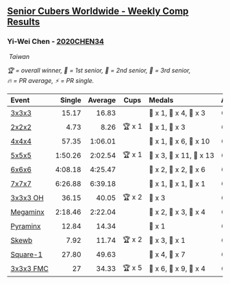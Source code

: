 <style>table {white-space: nowrap;}</style>
<link rel="stylesheet" type="text/css" href="/scw-comp/css/flags.css" />

## [Senior Cubers Worldwide - Weekly Comp Results](/scw-comp/results/)
### Yi-Wei Chen - [2020CHEN34](https://www.worldcubeassociation.org/persons/2020CHEN34)

<i class="flag flag-TW" />&nbsp;Taiwan

<span style="white-space: nowrap;">🏆 = overall winner</span>, <span style="white-space: nowrap;">🥇 = 1st senior</span>, <span style="white-space: nowrap;">🥈 = 2nd senior</span>, <span style="white-space: nowrap;">🥉 = 3rd senior</span>, <span style="white-space: nowrap;">🔥 = PR average</span>, <span style="white-space: nowrap;">⚡ = PR single</span>.

| Event | Single | Average | Cups | Medals | Achievements|
| :-- | --: | --: | :--: | :-- | :-- |
| [3x3x3](333.md) | 15.17 | 16.83 |  | 🥇 x 1, 🥈 x 4, 🥉 x 3 | 🔥 x 8, ⚡ x 3 |
| [2x2x2](222.md) | 4.73 | 8.26 | 🏆 x 1 | 🥇 x 1, 🥉 x 3 | 🔥 x 3, ⚡ x 4 |
| [4x4x4](444.md) | 57.35 | 1:06.01 |  | 🥇 x 1, 🥈 x 6, 🥉 x 10 | 🔥 x 11, ⚡ x 6 |
| [5x5x5](555.md) | 1:50.26 | 2:02.54 | 🏆 x 1 | 🥇 x 3, 🥈 x 11, 🥉 x 13 | 🔥 x 18, ⚡ x 17 |
| [6x6x6](666.md) | 4:08.18 | 4:25.47 |  | 🥇 x 2, 🥈 x 2, 🥉 x 6 | 🔥 x 2, ⚡ x 8 |
| [7x7x7](777.md) | 6:26.88 | 6:39.18 |  | 🥇 x 1, 🥈 x 1, 🥉 x 1 | 🔥 x 1, ⚡ x 3 |
| [3x3x3 OH](333oh.md) | 36.15 | 40.05 | 🏆 x 2 | 🥇 x 3 | 🔥 x 1, ⚡ x 2 |
| [Megaminx](minx.md) | 2:18.46 | 2:22.04 |  | 🥇 x 2, 🥈 x 3, 🥉 x 4 | 🔥 x 3, ⚡ x 8 |
| [Pyraminx](pyram.md) | 12.84 | 14.34 |  | 🥈 x 1 | 🔥 x 2, ⚡ x 2 |
| [Skewb](skewb.md) | 7.92 | 11.74 | 🏆 x 2 | 🥇 x 3, 🥉 x 1 | 🔥 x 2, ⚡ x 3 |
| [Square-1](sq1.md) | 27.80 | 49.63 |  | 🥈 x 4, 🥉 x 7 | 🔥 x 3, ⚡ x 3 |
| [3x3x3 FMC](333fm.md) | 27 | 34.33 | 🏆 x 5 | 🥇 x 6, 🥈 x 9, 🥉 x 4 | 🔥 x 2, ⚡ x 6 |

<!-- Global site tag (gtag.js) - Google Analytics -->
<script async src="https://www.googletagmanager.com/gtag/js?id=UA-86348435-3"></script>
<script>window.dataLayer = window.dataLayer || []; function gtag() {dataLayer.push(arguments);} gtag('js', new Date()); gtag('config', 'UA-86348435-3');</script>
